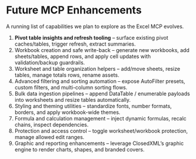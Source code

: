 # Future MCP Enhancements

A running list of capabilities we plan to explore as the Excel MCP evolves.

1. **Pivot table insights and refresh tooling** – surface existing pivot caches/tables, trigger refresh, extract summaries.
2. Workbook creation and safe write-back – generate new workbooks, add sheets/tables, append rows, and apply cell updates with validation/backup guardrails.
3. Worksheet and table organization helpers – add/move sheets, resize tables, manage totals rows, rename assets.
4. Advanced filtering and sorting automation – expose AutoFilter presets, custom filters, and multi-column sorting flows.
5. Bulk data ingestion pipelines – append DataTable / enumerable payloads into worksheets and resize tables automatically.
6. Styling and theming utilities – standardize fonts, number formats, borders, and apply workbook-wide themes.
7. Formula and calculation management – inject dynamic formulas, recalc chains, inspect dependencies.
8. Protection and access control – toggle worksheet/workbook protection, manage allowed edit ranges.
9. Graphic and reporting enhancements – leverage ClosedXML’s graphic engine to render charts, shapes, and branded covers.
